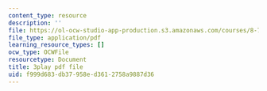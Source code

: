 ```yaml
---
content_type: resource
description: ''
file: https://ol-ocw-studio-app-production.s3.amazonaws.com/courses/8-701-introduction-to-nuclear-and-particle-physics-fall-2020/f999d683db37958ed3612758a9887d36_b5DKpnHXuUU.pdf
file_type: application/pdf
learning_resource_types: []
ocw_type: OCWFile
resourcetype: Document
title: 3play pdf file
uid: f999d683-db37-958e-d361-2758a9887d36
---
```

